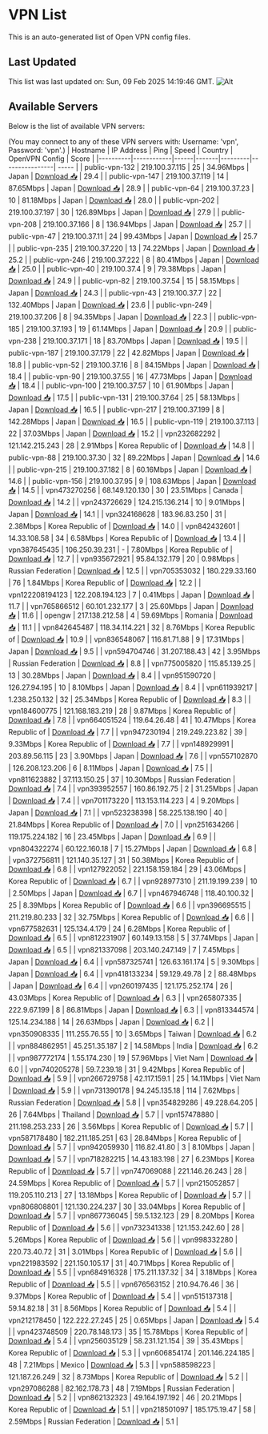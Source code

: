 # VPN List

This is an auto-generated list of Open VPN config files.

## Last Updated

This list was last updated on: Sun, 09 Feb 2025 14:19:46 GMT.
![Alt](https://repobeats.axiom.co/api/embed/186b98318ef1479477931607c1ad7d823f12451f.svg "Repobeats analytics image")

## Available Servers

Below is the list of available VPN servers:

(You may connect to any of these VPN servers with: Username: 'vpn', Password: 'vpn'.)
| Hostname | IP Address | Ping | Speed | Country | OpenVPN Config | Score |
|----------|------------|------|-------|---------|----------------| ----- |
| public-vpn-132 | 219.100.37.115 | 25 | 34.96Mbps | Japan | [Download 📥](./configs/server_0_JP.ovpn) | 29.4 |
| public-vpn-147 | 219.100.37.119 | 14 | 87.65Mbps | Japan | [Download 📥](./configs/server_1_JP.ovpn) | 28.9 |
| public-vpn-64 | 219.100.37.23 | 10 | 81.18Mbps | Japan | [Download 📥](./configs/server_2_JP.ovpn) | 28.0 |
| public-vpn-202 | 219.100.37.197 | 30 | 126.89Mbps | Japan | [Download 📥](./configs/server_3_JP.ovpn) | 27.9 |
| public-vpn-208 | 219.100.37.166 | 8 | 136.94Mbps | Japan | [Download 📥](./configs/server_4_JP.ovpn) | 25.7 |
| public-vpn-47 | 219.100.37.11 | 24 | 99.43Mbps | Japan | [Download 📥](./configs/server_5_JP.ovpn) | 25.7 |
| public-vpn-235 | 219.100.37.220 | 13 | 74.22Mbps | Japan | [Download 📥](./configs/server_6_JP.ovpn) | 25.2 |
| public-vpn-246 | 219.100.37.222 | 8 | 80.41Mbps | Japan | [Download 📥](./configs/server_7_JP.ovpn) | 25.0 |
| public-vpn-40 | 219.100.37.4 | 9 | 79.38Mbps | Japan | [Download 📥](./configs/server_8_JP.ovpn) | 24.9 |
| public-vpn-82 | 219.100.37.54 | 15 | 58.15Mbps | Japan | [Download 📥](./configs/server_9_JP.ovpn) | 24.3 |
| public-vpn-43 | 219.100.37.7 | 22 | 132.40Mbps | Japan | [Download 📥](./configs/server_10_JP.ovpn) | 23.6 |
| public-vpn-249 | 219.100.37.206 | 8 | 94.35Mbps | Japan | [Download 📥](./configs/server_11_JP.ovpn) | 22.3 |
| public-vpn-185 | 219.100.37.193 | 19 | 61.14Mbps | Japan | [Download 📥](./configs/server_12_JP.ovpn) | 20.9 |
| public-vpn-238 | 219.100.37.171 | 18 | 83.70Mbps | Japan | [Download 📥](./configs/server_13_JP.ovpn) | 19.5 |
| public-vpn-187 | 219.100.37.179 | 22 | 42.82Mbps | Japan | [Download 📥](./configs/server_14_JP.ovpn) | 18.8 |
| public-vpn-52 | 219.100.37.16 | 8 | 84.15Mbps | Japan | [Download 📥](./configs/server_15_JP.ovpn) | 18.4 |
| public-vpn-90 | 219.100.37.55 | 16 | 47.73Mbps | Japan | [Download 📥](./configs/server_16_JP.ovpn) | 18.4 |
| public-vpn-100 | 219.100.37.57 | 10 | 61.90Mbps | Japan | [Download 📥](./configs/server_17_JP.ovpn) | 17.5 |
| public-vpn-131 | 219.100.37.64 | 25 | 58.13Mbps | Japan | [Download 📥](./configs/server_18_JP.ovpn) | 16.5 |
| public-vpn-217 | 219.100.37.199 | 8 | 142.28Mbps | Japan | [Download 📥](./configs/server_19_JP.ovpn) | 16.5 |
| public-vpn-119 | 219.100.37.113 | 22 | 37.03Mbps | Japan | [Download 📥](./configs/server_20_JP.ovpn) | 15.2 |
| vpn232682292 | 121.142.215.243 | 28 | 2.91Mbps | Korea Republic of | [Download 📥](./configs/server_21_KR.ovpn) | 14.8 |
| public-vpn-88 | 219.100.37.30 | 32 | 89.22Mbps | Japan | [Download 📥](./configs/server_22_JP.ovpn) | 14.6 |
| public-vpn-215 | 219.100.37.182 | 8 | 60.16Mbps | Japan | [Download 📥](./configs/server_23_JP.ovpn) | 14.6 |
| public-vpn-156 | 219.100.37.95 | 9 | 108.63Mbps | Japan | [Download 📥](./configs/server_24_JP.ovpn) | 14.5 |
| vpn473270256 | 68.149.120.130 | 30 | 23.51Mbps | Canada | [Download 📥](./configs/server_25_CA.ovpn) | 14.2 |
| vpn243726629 | 124.215.136.214 | 10 | 9.01Mbps | Japan | [Download 📥](./configs/server_26_JP.ovpn) | 14.1 |
| vpn324168628 | 183.96.83.250 | 31 | 2.38Mbps | Korea Republic of | [Download 📥](./configs/server_27_KR.ovpn) | 14.0 |
| vpn842432601 | 14.33.108.58 | 34 | 6.58Mbps | Korea Republic of | [Download 📥](./configs/server_28_KR.ovpn) | 13.4 |
| vpn387645435 | 106.250.39.231 | - | 7.80Mbps | Korea Republic of | [Download 📥](./configs/server_29_KR.ovpn) | 12.7 |
| vpn935672921 | 95.84.132.179 | 20 | 0.98Mbps | Russian Federation | [Download 📥](./configs/server_30_RU.ovpn) | 12.5 |
| vpn705353032 | 180.229.33.160 | 76 | 1.84Mbps | Korea Republic of | [Download 📥](./configs/server_31_KR.ovpn) | 12.2 |
| vpn122208194123 | 122.208.194.123 | 7 | 0.41Mbps | Japan | [Download 📥](./configs/server_32_JP.ovpn) | 11.7 |
| vpn765866512 | 60.101.232.177 | 3 | 25.60Mbps | Japan | [Download 📥](./configs/server_33_JP.ovpn) | 11.6 |
| opengw | 217.138.212.58 | 4 | 59.69Mbps | Romania | [Download 📥](./configs/server_34_RO.ovpn) | 11.1 |
| vpn842645487 | 118.34.114.221 | 32 | 8.76Mbps | Korea Republic of | [Download 📥](./configs/server_35_KR.ovpn) | 10.9 |
| vpn836548067 | 116.81.71.88 | 9 | 17.31Mbps | Japan | [Download 📥](./configs/server_36_JP.ovpn) | 9.5 |
| vpn594704746 | 31.207.188.43 | 42 | 3.95Mbps | Russian Federation | [Download 📥](./configs/server_37_RU.ovpn) | 8.8 |
| vpn775005820 | 115.85.139.25 | 13 | 30.28Mbps | Japan | [Download 📥](./configs/server_38_JP.ovpn) | 8.4 |
| vpn951590720 | 126.27.94.195 | 10 | 8.10Mbps | Japan | [Download 📥](./configs/server_39_JP.ovpn) | 8.4 |
| vpn611939217 | 1.238.250.132 | 32 | 25.34Mbps | Korea Republic of | [Download 📥](./configs/server_40_KR.ovpn) | 8.3 |
| vpn184600775 | 121.168.183.219 | 28 | 9.87Mbps | Korea Republic of | [Download 📥](./configs/server_41_KR.ovpn) | 7.8 |
| vpn664051524 | 119.64.26.48 | 41 | 10.47Mbps | Korea Republic of | [Download 📥](./configs/server_42_KR.ovpn) | 7.7 |
| vpn947230194 | 219.249.223.82 | 39 | 9.33Mbps | Korea Republic of | [Download 📥](./configs/server_43_KR.ovpn) | 7.7 |
| vpn148929991 | 203.89.56.115 | 23 | 3.90Mbps | Japan | [Download 📥](./configs/server_44_JP.ovpn) | 7.6 |
| vpn557102870 | 126.208.123.206 | 6 | 8.11Mbps | Japan | [Download 📥](./configs/server_45_JP.ovpn) | 7.5 |
| vpn811623882 | 37.113.150.25 | 37 | 10.30Mbps | Russian Federation | [Download 📥](./configs/server_46_RU.ovpn) | 7.4 |
| vpn393952557 | 160.86.192.75 | 2 | 31.25Mbps | Japan | [Download 📥](./configs/server_47_JP.ovpn) | 7.4 |
| vpn701173220 | 113.153.114.223 | 4 | 9.20Mbps | Japan | [Download 📥](./configs/server_48_JP.ovpn) | 7.1 |
| vpn523238398 | 58.225.138.190 | 40 | 21.84Mbps | Korea Republic of | [Download 📥](./configs/server_49_KR.ovpn) | 7.0 |
| vpn251634266 | 119.175.224.182 | 16 | 23.45Mbps | Japan | [Download 📥](./configs/server_50_JP.ovpn) | 6.9 |
| vpn804322274 | 60.122.160.18 | 7 | 15.27Mbps | Japan | [Download 📥](./configs/server_51_JP.ovpn) | 6.8 |
| vpn372756811 | 121.140.35.127 | 31 | 50.38Mbps | Korea Republic of | [Download 📥](./configs/server_52_KR.ovpn) | 6.8 |
| vpn127922052 | 221.158.159.184 | 29 | 43.06Mbps | Korea Republic of | [Download 📥](./configs/server_53_KR.ovpn) | 6.7 |
| vpn928977310 | 211.19.199.239 | 10 | 2.50Mbps | Japan | [Download 📥](./configs/server_54_JP.ovpn) | 6.7 |
| vpn467946748 | 118.40.100.32 | 25 | 8.39Mbps | Korea Republic of | [Download 📥](./configs/server_55_KR.ovpn) | 6.6 |
| vpn396695515 | 211.219.80.233 | 32 | 32.75Mbps | Korea Republic of | [Download 📥](./configs/server_56_KR.ovpn) | 6.6 |
| vpn677582631 | 125.134.4.179 | 24 | 6.28Mbps | Korea Republic of | [Download 📥](./configs/server_57_KR.ovpn) | 6.5 |
| vpn812231907 | 60.149.13.158 | 5 | 37.74Mbps | Japan | [Download 📥](./configs/server_58_JP.ovpn) | 6.5 |
| vpn821337098 | 203.140.247.149 | 7 | 7.45Mbps | Japan | [Download 📥](./configs/server_59_JP.ovpn) | 6.4 |
| vpn587325741 | 126.63.161.174 | 5 | 9.30Mbps | Japan | [Download 📥](./configs/server_60_JP.ovpn) | 6.4 |
| vpn418133234 | 59.129.49.78 | 2 | 88.48Mbps | Japan | [Download 📥](./configs/server_61_JP.ovpn) | 6.4 |
| vpn260197435 | 121.175.252.174 | 26 | 43.03Mbps | Korea Republic of | [Download 📥](./configs/server_62_KR.ovpn) | 6.3 |
| vpn265807335 | 222.9.67.199 | 8 | 86.81Mbps | Japan | [Download 📥](./configs/server_63_JP.ovpn) | 6.3 |
| vpn813344574 | 125.14.234.188 | 14 | 26.63Mbps | Japan | [Download 📥](./configs/server_64_JP.ovpn) | 6.2 |
| vpn350908335 | 111.255.76.55 | 10 | 3.65Mbps | Taiwan | [Download 📥](./configs/server_65_TW.ovpn) | 6.2 |
| vpn884862951 | 45.251.35.187 | 2 | 14.58Mbps | India | [Download 📥](./configs/server_66_IN.ovpn) | 6.2 |
| vpn987772174 | 1.55.174.230 | 19 | 57.96Mbps | Viet Nam | [Download 📥](./configs/server_67_VN.ovpn) | 6.0 |
| vpn740205278 | 59.7.239.18 | 31 | 9.42Mbps | Korea Republic of | [Download 📥](./configs/server_68_KR.ovpn) | 5.9 |
| vpn266729758 | 42.117.159.1 | 25 | 14.11Mbps | Viet Nam | [Download 📥](./configs/server_69_VN.ovpn) | 5.9 |
| vpn731390178 | 94.245.135.18 | 114 | 7.62Mbps | Russian Federation | [Download 📥](./configs/server_70_RU.ovpn) | 5.8 |
| vpn354829286 | 49.228.64.205 | 26 | 7.64Mbps | Thailand | [Download 📥](./configs/server_71_TH.ovpn) | 5.7 |
| vpn157478880 | 211.198.253.233 | 26 | 3.56Mbps | Korea Republic of | [Download 📥](./configs/server_72_KR.ovpn) | 5.7 |
| vpn587178480 | 182.211.185.251 | 63 | 28.84Mbps | Korea Republic of | [Download 📥](./configs/server_73_KR.ovpn) | 5.7 |
| vpn942059930 | 116.82.41.80 | 3 | 8.10Mbps | Japan | [Download 📥](./configs/server_74_JP.ovpn) | 5.7 |
| vpn718282215 | 14.43.183.198 | 27 | 6.23Mbps | Korea Republic of | [Download 📥](./configs/server_75_KR.ovpn) | 5.7 |
| vpn747069088 | 221.146.26.243 | 28 | 24.59Mbps | Korea Republic of | [Download 📥](./configs/server_76_KR.ovpn) | 5.7 |
| vpn215052857 | 119.205.110.213 | 27 | 13.18Mbps | Korea Republic of | [Download 📥](./configs/server_77_KR.ovpn) | 5.7 |
| vpn806808801 | 121.130.224.237 | 30 | 33.04Mbps | Korea Republic of | [Download 📥](./configs/server_78_KR.ovpn) | 5.7 |
| vpn867736045 | 59.5.132.123 | 29 | 8.20Mbps | Korea Republic of | [Download 📥](./configs/server_79_KR.ovpn) | 5.6 |
| vpn732341338 | 121.153.242.60 | 28 | 5.26Mbps | Korea Republic of | [Download 📥](./configs/server_80_KR.ovpn) | 5.6 |
| vpn998332280 | 220.73.40.72 | 31 | 3.01Mbps | Korea Republic of | [Download 📥](./configs/server_81_KR.ovpn) | 5.6 |
| vpn221983592 | 221.150.105.17 | 31 | 40.71Mbps | Korea Republic of | [Download 📥](./configs/server_82_KR.ovpn) | 5.5 |
| vpn684916328 | 175.211.137.32 | 34 | 3.18Mbps | Korea Republic of | [Download 📥](./configs/server_83_KR.ovpn) | 5.5 |
| vpn676563152 | 210.94.76.46 | 36 | 9.37Mbps | Korea Republic of | [Download 📥](./configs/server_84_KR.ovpn) | 5.4 |
| vpn515137318 | 59.14.82.18 | 31 | 8.56Mbps | Korea Republic of | [Download 📥](./configs/server_85_KR.ovpn) | 5.4 |
| vpn212178450 | 122.222.27.245 | 25 | 0.65Mbps | Japan | [Download 📥](./configs/server_86_JP.ovpn) | 5.4 |
| vpn423748509 | 220.78.148.173 | 35 | 15.78Mbps | Korea Republic of | [Download 📥](./configs/server_87_KR.ovpn) | 5.4 |
| vpn256035129 | 58.231.121.154 | 39 | 35.43Mbps | Korea Republic of | [Download 📥](./configs/server_88_KR.ovpn) | 5.3 |
| vpn606854174 | 201.146.224.185 | 48 | 7.21Mbps | Mexico | [Download 📥](./configs/server_89_MX.ovpn) | 5.3 |
| vpn588598223 | 121.187.26.249 | 32 | 8.73Mbps | Korea Republic of | [Download 📥](./configs/server_90_KR.ovpn) | 5.2 |
| vpn297086288 | 82.162.178.73 | 48 | 7.19Mbps | Russian Federation | [Download 📥](./configs/server_91_RU.ovpn) | 5.2 |
| vpn862132323 | 49.164.197.192 | 46 | 20.21Mbps | Korea Republic of | [Download 📥](./configs/server_92_KR.ovpn) | 5.1 |
| vpn218501097 | 185.175.19.47 | 58 | 2.59Mbps | Russian Federation | [Download 📥](./configs/server_93_RU.ovpn) | 5.1 |
